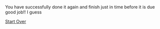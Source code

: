 You have successfully done it again and finish just in time before it is due good job!! I guess

[Start Over](../HavingHwDue.md)
